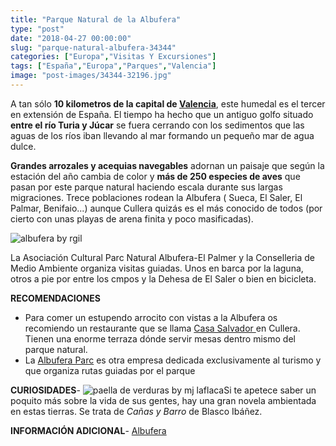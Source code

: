 ```yaml
---
title: "Parque Natural de la Albufera"
type: "post"
date: "2018-04-27 00:00:00"
slug: "parque-natural-albufera-34344"
categories: ["Europa","Visitas Y Excursiones"]
tags: ["España","Europa","Parques","Valencia"]
image: "post-images/34344-32196.jpg"
---
```


A tan sólo **10 kilometros de la capital de [Valencia](http://www.missviajes.com/valencia-momento-fallas-58953/)**, este humedal es el tercer en extensión de España. El tiempo ha hecho que un antiguo golfo situado **entre el río Turia y Júcar** se fuera cerrando con los sedimentos que las aguas de los ríos iban llevando al mar formando un pequeño mar de agua dulce.  
  
**Grandes arrozales y acequias navegables** adornan un paisaje que según la estación del año cambia de color y **más de 250 especies de aves** que pasan por este parque natural haciendo escala durante sus largas migraciones. Trece poblaciones rodean la Albufera ( Sueca, El Saler, El Palmar, Benifaio...) aunque Cullera quizás es el más conocido de todos (por cierto con unas playas de arena finita y poco masificadas).  
  
![albufera by rgil](post-images/34344-32196.jpg "albufera by rgil")  
  
La Asociación Cultural Parc Natural Albufera-El Palmer y la Conselleria de Medio Ambiente organiza visitas guiadas. Unos en barca por la laguna, otros a pie por entre los cmpos y la Dehesa de El Saler o bien en bicicleta.  
  
**RECOMENDACIONES**

- Para comer un estupendo arrocito con vistas a la Albufera os recomiendo un restaurante que se llama [Casa Salvador ](http://www.casasalvador.com/) en Cullera. Tienen una enorme terraza dónde servir mesas dentro mismo del parque natural.
- La [Albufera Parc](http://www.albuferaparc.com/) es otra empresa dedicada exclusivamente al turismo y que organiza rutas guiadas por el parque

**CURIOSIDADES**- ![paella de verduras by mj laflaca](post-images/34344-32198.jpg "paella de verduras by mj laflaca")Si te apetece saber un poquito más sobre la vida de sus gentes, hay una gran novela ambientada en estas tierras. Se trata de *Cañas y Barro* de Blasco Ibáñez.

**INFORMACIÓN ADICIONAL**- [Albufera](http://www.albufera.com/portal/)
